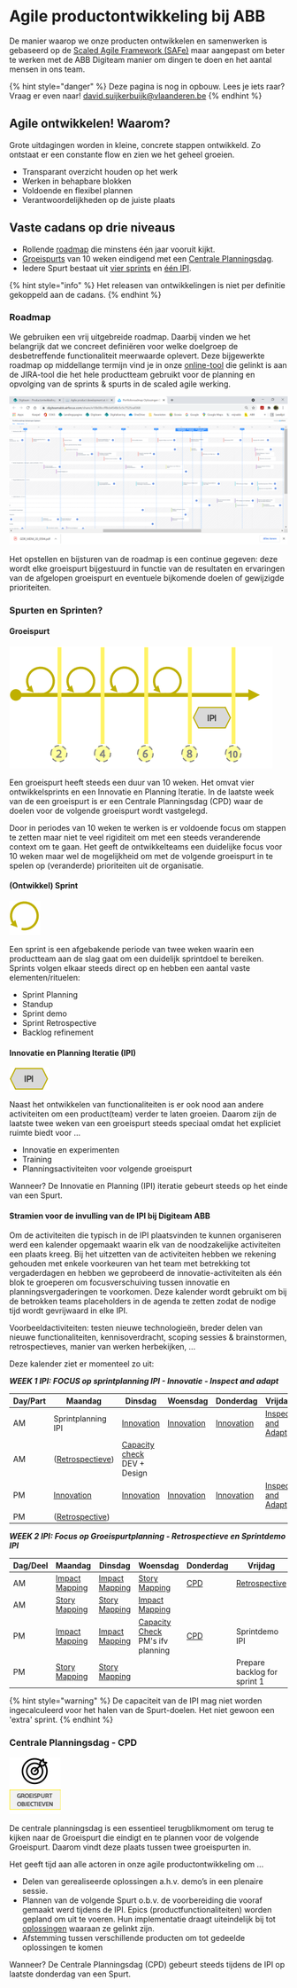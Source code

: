 # Agile productontwikkeling bij ABB

De manier waarop we onze producten ontwikkelen en samenwerken is gebaseerd op de  [Scaled Agile Framework (SAFe)](https://www.scaledagileframework.com) maar aangepast om beter te werken met de ABB Digiteam manier om dingen te doen en het aantal mensen in ons team.

{% hint style="danger" %}
Deze pagina is nog in opbouw. Lees je iets raar? Vraag er even naar! [david.suijkerbuijk@vlaanderen.be](mailto:david.suijkerbuijk@vlaanderen.be)
{% endhint %}

## Agile ontwikkelen! Waarom?

Grote uitdagingen worden in kleine, concrete stappen ontwikkeld. Zo ontstaat er een constante flow en zien we het geheel groeien.

* Transparant overzicht houden op het werk 
* Werken in behapbare blokken
* Voldoende en flexibel plannen 
* Verantwoordelijkheden op de juiste plaats

## Vaste cadans op drie niveaus

* Rollende [roadmap](./#roadmap) die minstens één jaar vooruit kijkt. 
* [Groeispurts](./#groeispurt) van 10 weken eindigend met een [Centrale Planningsdag](./#centrale-planningsdag-cpd). 
* Iedere Spurt bestaat uit [vier sprints](./#development-sprint) en [één IPI](./#innovatie-en-planning-iteratie-ipi).

{% hint style="info" %}
Het releasen van ontwikkelingen is niet per definitie gekoppeld aan de cadans.
{% endhint %}

### Roadmap


We gebruiken een vrij uitgebreide roadmap. Daarbij vinden we het belangrijk dat we concreet definiëren voor welke doelgroep de desbetreffende functionaliteit meerwaarde oplevert. Deze bijgewerkte roadmap op middellange termijn vind je in onze [online-tool](https://digiteamabb.airfocus.com/share/e10b08ccff8cb4548c5c5c7525caf368) die gelinkt is aan de JIRA-tool die het hele productteam gebruikt voor de planning en opvolging van de sprints & spurts in de scaled agile werking.

![](<../../.gitbook/assets/image (12).png>)

Het opstellen en bijsturen van de roadmap is een continue gegeven: deze wordt elke groeispurt bijgestuurd in functie van de resultaten en ervaringen van de afgelopen groeispurt en eventuele bijkomende doelen of gewijzigde prioriteiten.

### Spurten en Sprinten?

#### Groeispurt

![](../../.gitbook/assets/Sprint+IPI.png)

Een groeispurt heeft steeds een duur van 10 weken. Het omvat vier ontwikkelsprints en een Innovatie en Planning Iteratie. In de laatste week van de een groeispurt is er een Centrale Planningsdag (CPD) waar de doelen voor de volgende groeispurt wordt vastgelegd.

Door in periodes van 10 weken te werken is er voldoende focus om stappen te zetten maar niet te veel rigiditeit om met een steeds veranderende context om te gaan. Het geeft de ontwikkelteams een duidelijke focus voor 10 weken maar wel de mogelijkheid om met de volgende groeispurt in te spelen op (veranderde) prioriteiten uit de organisatie. 

#### (Ontwikkel) Sprint

![](../../.gitbook/assets/Sprint.png)

Een sprint is een afgebakende periode van twee weken waarin een productteam aan de slag gaat om een duidelijk sprintdoel te bereiken. Sprints volgen elkaar steeds direct op en hebben een aantal vaste elementen/rituelen: 

* Sprint Planning
* Standup
* Sprint demo 
* Sprint Retrospective
* Backlog refinement

#### Innovatie en Planning Iteratie (IPI)

![](../../.gitbook/assets/IPI.png)

Naast het ontwikkelen van functionaliteiten is er ook nood aan andere activiteiten om een product(team) verder te laten groeien. Daarom zijn de laatste twee weken van een groeispurt steeds speciaal omdat het expliciet ruimte biedt voor ... 

* Innovatie en experimenten 
* Training 
* Planningsactiviteiten voor volgende groeispurt

Wanneer? De Innovatie en Planning (IPI) iteratie gebeurt steeds op het einde van een Spurt.

#### Stramien voor de invulling van de IPI bij Digiteam ABB

Om de activiteiten die typisch in de IPI plaatsvinden te kunnen organiseren werd een kalender opgemaakt waarin elk van de noodzakelijke activiteiten een plaats kreeg.  Bij het uitzetten van de activiteiten hebben we rekening gehouden met enkele voorkeuren van het team met betrekking tot vergaderdagen en hebben we geprobeerd de innovatie-activiteiten als één blok te groeperen om focusverschuiving tussen innovatie en planningsvergaderingen te voorkomen. Deze kalender wordt gebruikt om bij de betrokken teams placeholders in de agenda te zetten zodat de nodige tijd wordt gevrijwaard in elke IPI.

Voorbeeldactiviteiten: testen nieuwe technologieën, breder delen van nieuwe functionaliteiten, kennisoverdracht, scoping sessies & brainstormen, retrospectieves, manier van werken herbekijken, ...

Deze kalender ziet er momenteel zo uit: 

_**WEEK 1 IPI: FOCUS op sprintplanning IPI - Innovatie - Inspect and adapt**_

| Day/Part | Maandag                              | Dinsdag                                          | Woensdag                    | Donderdag                   | Vrijdag                                   |
| -------- | ------------------------------------ | ------------------------------------------------ | --------------------------- | --------------------------- | ----------------------------------------- |
| AM       | Sprintplanning IPI                   | [Innovation](innovation.md)                      | [Innovation](innovation.md) | [Innovation](innovation.md) | [Inspect and Adapt](inspect-and-adapt.md) |
| AM       | ([Retrospectieve](retrospective.md)) | [Capacity check](capacity-check.md) DEV + Design |                             |                             |                                           |
| PM       | [Innovation](innovation.md)          | [Innovation](innovation.md)                      | [Innovation](innovation.md) | [Innovation](innovation.md) | [Inspect and Adapt](inspect-and-adapt.md) |
| PM       | ([Retrospective](retrospective.md))  |                                                  |                             |                             |                                           |

_**WEEK 2 IPI: Focus op Groeispurtplanning - Retrospectieve en Sprintdemo IPI**_

| Dag/Deel | Maandag                             | Dinsdag                             | Woensdag                                              | Donderdag                           | Vrijdag                           |
| -------- | ----------------------------------- | ----------------------------------- | ----------------------------------------------------- | ----------------------------------- | --------------------------------- |
| AM       | [Impact Mapping](impact-mapping.md) | [Impact Mapping](impact-mapping.md) | [Story Mapping](story-mapping.md)                     | [CPD](./#centrale-planningsdag-cpd) | [Retrospective](retrospective.md) |
| AM       | [Story Mapping](story-mapping.md)   | [Story Mapping](story-mapping.md)   | [Impact Mapping](impact-mapping.md)                   |                                     |                                   |
| PM       | [Impact Mapping](impact-mapping.md) | [Impact Mapping](impact-mapping.md) | [Capacity Check](capacity-check.md) PM's ifv planning | [CPD](./#centrale-planningsdag-cpd) | Sprintdemo IPI                    |
| PM       | [Story Mapping](story-mapping.md)   | [Story Mapping](story-mapping.md)   |                                                       |                                     | Prepare backlog for sprint 1      |

{% hint style="warning" %}
De capaciteit van de IPI mag niet worden ingecalculeerd voor het halen van de Spurt-doelen. Het niet gewoon een 'extra' sprint.
{% endhint %}

### Centrale Planningsdag - CPD

![](../../.gitbook/assets/CPD.png)

De centrale planningsdag is een essentieel terugblikmoment om terug te kijken naar de Groeispurt die eindigt en te plannen voor de volgende Groeispurt. Daarom vindt deze plaats tussen twee groeispurten in.

Het geeft tijd aan alle actoren in onze agile productontwikkeling om  ...

* Delen van gerealiseerde oplossingen a.h.v. demo’s in een plenaire sessie.
* Plannen van de volgende Spurt o.b.v. de voorbereiding die vooraf gemaakt werd tijdens de IPI. Epics (productfunctionaliteiten) worden gepland om uit te voeren. Hun implementatie draagt uiteindelijk bij  tot [oplossingen](../levensloop-van-een-oplossing.md#oplossingen-hoe) waaraan ze gelinkt zijn.
*  Afstemming tussen verschillende producten om tot gedeelde oplossingen te komen

Wanneer? De Centrale Planningsdag (CPD) gebeurt steeds tijdens de IPI op laatste donderdag van een Spurt.
